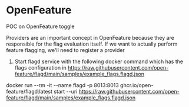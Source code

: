 # OpenFeature
POC on OpenFeature toggle

Providers are an important concept in OpenFeature because they are responsible for the flag evaluation itself. If we want to actually perform feature flagging, we'll need to register a provider
1) Start flagd service with the following docker command which has the flags configuration in https://raw.githubusercontent.com/open-feature/flagd/main/samples/example_flags.flagd.json

docker run --rm -it --name flagd -p 8013:8013 ghcr.io/open-feature/flagd:latest start --uri https://raw.githubusercontent.com/open-feature/flagd/main/samples/example_flags.flagd.json
